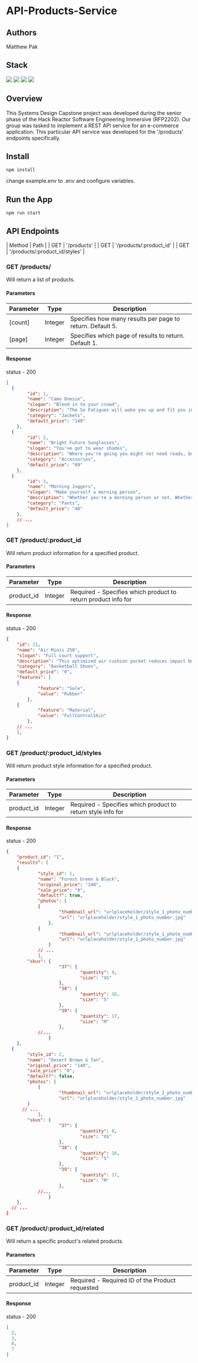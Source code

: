 # API-Products-Service

## Authors
Matthew Pak



## Stack
<img src="https://img.shields.io/badge/Express%20js-000000?style=for-the-badge&logo=express&logoColor=white"/> <img src="https://img.shields.io/badge/node.js-6DA55F?style=for-the-badge&logo=node.js&logoColor=white"/> <img src="https://img.shields.io/badge/PostgreSQL-316192?style=for-the-badge&logo=postgresql&logoColor=white" /> <img src="https://img.shields.io/badge/Amazon_AWS-FF9900?style=for-the-badge&logo=amazonaws&logoColor=white"/>

## Overview

This Systems Design Capstone project was developed during the senior phase of the Hack Reactor Software Engineering Immersive (RFP2202). Our group was tasked to implement a REST API service for an e-commerce application. This particular API service was developed for the '/products' endpoints specifically.

## Install

```
npm install
```

change example.env to .env and configure variables.

## Run the App

```
npm run start
```

## API Endpoints

| Method | Path |
| GET    | '/products'                      |
| GET    | '/products/:product_id'          |
| GET    | '/products/:product_id/styles'   |

### GET /products/
Will return a list of products.

#### Parameters
| Parameter | Type    | Description                                                |
|-----------|---------|------------------------------------------------------------|
| [count]   | Integer | Specifies how many results per page to return. Default 5.  |
| [page]    | Integer | Specifies which page of results to return.     Default 1.  |

#### Response
status - 200
```json
[
  {
        "id": 1,
        "name": "Camo Onesie",
        "slogan": "Blend in to your crowd",
        "description": "The So Fatigues will wake you up and fit you in. This high energy camo will have you blending in to even the wildest surroundings.",
        "category": "Jackets",
        "default_price": "140"
    },
  {
        "id": 2,
        "name": "Bright Future Sunglasses",
        "slogan": "You've got to wear shades",
        "description": "Where you're going you might not need roads, but you definitely need some shades. Give those baby blues a rest and let the future shine bright on these timeless lenses.",
        "category": "Accessories",
        "default_price": "69"
    },
  {
        "id": 3,
        "name": "Morning Joggers",
        "slogan": "Make yourself a morning person",
        "description": "Whether you're a morning person or not. Whether you're gym bound or not. Everyone looks good in joggers.",
        "category": "Pants",
        "default_price": "40"
    },
    // ...
]
```

### GET /product/:product_id
Will return product information for a specified product.

#### Parameters
| Parameter | Type    | Description                                                  |
|-----------|---------|--------------------------------------------------------------|
| product_id| Integer | Required - Specifies which product to return product info for|

#### Response
status - 200
```json
{
    "id": 11,
    "name": "Air Minis 250",
    "slogan": "Full court support",
    "description": "This optimized air cushion pocket reduces impact but keeps a perfect balance underfoot.",
    "category": "Basketball Shoes",
    "default_price": "0",
    "features": [
  	{
            "feature": "Sole",
            "value": "Rubber"
        },
  	{
            "feature": "Material",
            "value": "FullControlSkin"
        },
  	// ...
    ],
}
```

### GET /product/:product_id/styles
Will return product style information for a specified product.

#### Parameters
| Parameter | Type    | Description                                                  |
|-----------|---------|--------------------------------------------------------------|
| product_id| Integer | Required - Specifies which product to return style info for  |

#### Response
status - 200
```json
{
    "product_id": "1",
    "results": [
  	{
            "style_id": 1,
            "name": "Forest Green & Black",
            "original_price": "140",
            "sale_price": "0",
            "default?": true,
            "photos": [
  			{
                    "thumbnail_url": "urlplaceholder/style_1_photo_number_thumbnail.jpg",
                    "url": "urlplaceholder/style_1_photo_number.jpg"
                },
  			{
                    "thumbnail_url": "urlplaceholder/style_1_photo_number_thumbnail.jpg",
                    "url": "urlplaceholder/style_1_photo_number.jpg"
                }
  			// ...
            ],
        "skus": {
                	"37": {
                    		"quantity": 8,
                    		"size": "XS"
                	},
                	"38": {
                    		"quantity": 16,
                    		"size": "S"
                	},
                	"39": {
                    		"quantity": 17,
                    		"size": "M"
                	},
            //...
            	}
    },
  {
        "style_id": 2,
        "name": "Desert Brown & Tan",
        "original_price": "140",
        "sale_price": "0",
        "default?": false,
        "photos": [
  			{
                    "thumbnail_url": "urlplaceholder/style_2_photo_number_thumbnail.jpg",
                    "url": "urlplaceholder/style_2_photo_number.jpg"
        }
      // ...
            ],
        "skus": {
                	"37": {
                    		"quantity": 8,
                    		"size": "XS"
                	},
                	"38": {
                    		"quantity": 16,
                    		"size": "S"
                	},
                	"39": {
                    		"quantity": 17,
                    		"size": "M"
                	},
            //...
            	}
    },
  // ...
}
```

### GET /product/:product_id/related
Will return a specific product's related products.

#### Parameters
| Parameter | Type    | Description                                                  |
|-----------|---------|--------------------------------------------------------------|
| product_id| Integer | Required - 	Required ID of the Product requested |

#### Response
status - 200
```json
[
  2,
  3,
  8,
  7
]
```
